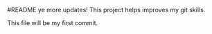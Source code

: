 #README
ye more updates!
This project helps improves my git skills.
 
This file will be my first commit.
